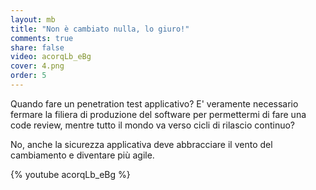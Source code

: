 ```yaml
---
layout: mb
title: "Non è cambiato nulla, lo giuro!"
comments: true
share: false
video: acorqLb_eBg
cover: 4.png
order: 5
---
```


Quando fare un penetration test applicativo? E' veramente necessario fermare la
filiera di produzione del software per permettermi di fare una code review,
mentre tutto il mondo va verso cicli di rilascio continuo?

No, anche la sicurezza applicativa deve abbracciare il vento del cambiamento e
diventare più agile.

{% youtube acorqLb_eBg %}

